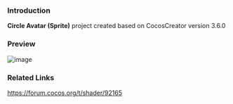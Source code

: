 ### Introduction
**Circle Avatar (Sprite)** project created based on CocosCreator version 3.6.0

### Preview
![image](../../../image/202202/2022022401.png)

### Related Links
https://forum.cocos.org/t/shader/92165